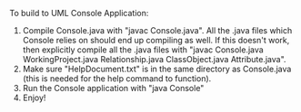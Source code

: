 To build to UML Console Application:

1. Compile Console.java with "javac Console.java". All the .java files which Console relies on should end up compiling as well.
If this doesn't work, then explicitly compile all the .java files with "javac Console.java WorkingProject.java Relationship.java ClassObject.java Attribute.java".
2. Make sure "HelpDocument.txt" is in the same directory as Console.java (this is needed for the help command to function).
3. Run the Console application with "java Console"
4. Enjoy!